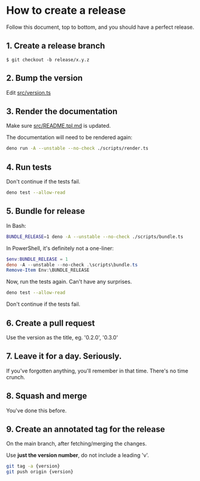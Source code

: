 # How to create a release

Follow this document, top to bottom, and you should have a perfect release.

## 1. Create a release branch

```console
$ git checkout -b release/x.y.z
```

## 2. Bump the version

Edit [src/version.ts](src/version.ts)

## 3. Render the documentation

Make sure [src/README.tpl.md](src/README.tpl.md) is updated.

The documentation will need to be rendered again:

```bash
deno run -A --unstable --no-check ./scripts/render.ts
```

## 4. Run tests

Don't continue if the tests fail.

```bash
deno test --allow-read
```

## 5. Bundle for release

In Bash:

```bash
BUNDLE_RELEASE=1 deno -A --unstable --no-check ./scripts/bundle.ts
```

In PowerShell, it's definitely not a one-liner:

```powershell
$env:BUNDLE_RELEASE = 1
deno -A --unstable --no-check .\scripts\bundle.ts
Remove-Item Env:\BUNDLE_RELEASE
```

Now, run the tests again. Can't have any surprises.

```bash
deno test --allow-read
```

Don't continue if the tests fail.

## 6. Create a pull request

Use the version as the title, eg. '0.2.0', '0.3.0'

## 7. Leave it for a day. Seriously.

If you've forgotten anything, you'll remember in that time. There's no time crunch.

## 8. Squash and merge

You've done this before.

## 9. Create an annotated tag for the release

On the main branch, after fetching/merging the changes.

Use **just the version number**, do not include a leading 'v'.

```bash
git tag -a {version}
git push origin {version}
```
